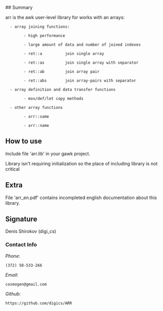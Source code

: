﻿﻿## Summary

arr is the awk user-level library for works with an arrays:

      - array joining functions: 

            - high performance

            - large amount of data and number of joined indexes

            - ret::a          join single array

            - ret::as         join single array with separator

            - ret::ab         join array pair

            - ret::abs        join array-pairs with separator

      - array definition and data transfer functions

            - mov/def/let copy methods

      - other array functions

            - arr::same

            - arr::name

## How to use

Include file 'arr.lib' in your gawk project.

Library isn't requiring initialization so the place of including library is not critical


## Extra

File 'arr_en.pdf' contains incompleted english documentation about this library.





## Signature

Denis Shirokov (digi_cs)



### Contact Info

*Phone*:

    (372) 58-533-266

*Email*:

    cosmogen@gmail.com

*Github*:

    https://github.com/digics/ARR


